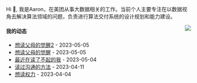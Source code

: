 Hi 👋, 我是Aaron，在美团从事大数据相关的工作。当前个人主要专注在以数据视角去解决算法领域的问题，负责进行算法交付系统的设计规划和能力建设。

<p >

<img align="right" src="https://github-readme-stats.vercel.app/api?username=aaronshan&show_icons=true&icon_color=805AD5&text_color=718096&bg_color=ffffff&hide_title=true" />

<p align="left">
     
#### 我的动态

<!-- douban starts -->
* <a href='https://book.douban.com/subject/35145648/' target='_blank'>想读父母的觉醒2</a> - 2023-05-05
* <a href='https://book.douban.com/subject/25712703/' target='_blank'>想读父母的觉醒</a> - 2023-05-05
* <a href='https://book.douban.com/subject/34836531/' target='_blank'>最近在读了不起的我</a> - 2023-05-04
* <a href='https://book.douban.com/subject/35473807/' target='_blank'>读过沟通的方法</a> - 2023-04-11
* <a href='https://book.douban.com/subject/10446295/' target='_blank'>想读权力</a> - 2023-04-04
<!-- douban ends -->

<!-- recent_releases starts -->

<!-- recent_releases ends -->
</p>

</p>
